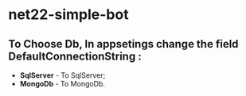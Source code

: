 # net22-simple-bot

## To Choose Db, In appsetings change the field **DefaultConnectionString** :
- **SqlServer** - To SqlServer;
- **MongoDb** - To MongoDb.
